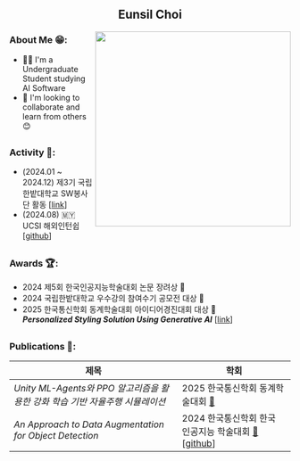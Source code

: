<div align="center">
  
  ## Eunsil Choi

</div>

<img src="https://github.com/user-attachments/assets/4460422e-cfb8-4fd9-99b4-3fc2c666ecc8" align="right" width="350">

### About Me 😁:

- 👩‍💻 I'm a Undergraduate Student studying AI Software
- 🤝 I'm looking to collaborate and learn from others 😊

<a></a>
---

### Activity 🌟:

- (2024.01 ~ 2024.12) 제3기 국립한밭대학교 SW봉사단 활동 [[link](https://sw.hanbat.ac.kr/spreadValue/volunteer)]
- (2024.08) 🇲🇾 UCSI 해외인턴쉽 [[github](https://github.com/2024-01-UCSI-HB-project)]

<a></a>
---

### Awards 🏆:

- 2024 제5회 한국인공지능학술대회 논문 장려상 🥉
- 2024 국립한밭대학교 우수강의 참여수기 공모전 대상 🥇  
- 2025 한국통신학회 동계학술대회 아이디어경진대회 대상 🥇 </br>
  ***Personalized Styling Solution Using Generative AI*** [[link](https://conf.kics.or.kr/ideaContest#evaluation)]

<a></a>
---

### Publications 📄:
| 제목 | 학회 |
|----------------|----------------|
| *Unity ML-Agents와 PPO 알고리즘을 활용한 강화 학습 기반 자율주행 시뮬레이션* | 2025 한국통신학회 동계학술대회 [🔗]() |
| *An Approach to Data Augmentation for Object Detection* | 2024 한국통신학회 한국 인공지능 학술대회 [🔗](https://www.dbpia.co.kr/journal/articleDetail?nodeId=NODE11949311) [[github]()] |
